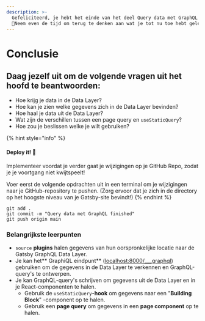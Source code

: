 ```yaml
---
description: >-
  Gefeliciteerd, je hebt het einde van het deel Query data met GraphQL behaald!
  🥳Neem even de tijd om terug te denken aan wat je tot nu toe hebt geleerd.
---
```


# Conclusie

## Daag jezelf uit om de volgende vragen uit het hoofd te beantwoorden:

* Hoe krijg je data in de Data Layer? 
* Hoe kan je zien welke gegevens zich in de Data Layer bevinden? 
* Hoe haal je data uit de Data Layer? 
* Wat zijn de verschillen tussen een page query en `useStaticQuery`? 
* Hoe zou je beslissen welke je wilt gebruiken?

{% hint style="info" %}
#### Deploy it! 🚀

Implementeer voordat je verder gaat je wijzigingen op je GitHub Repo, zodat je je voortgang niet kwijtspeelt!

Voer eerst de volgende opdrachten uit in een terminal om je wijzigingen naar je GitHub-repository te pushen. (Zorg ervoor dat je zich in de directory op het hoogste niveau van je Gatsby-site bevindt!)
{% endhint %}

```
git add .
git commit -m "Query data met GraphQL finished"
git push origin main
```

### Belangrijkste leerpunten 

* `source` **plugins** halen gegevens van hun oorspronkelijke locatie naar de Gatsby GraphQL Data Layer.
* Je kan het** GraphiQL eindpunt** ([localhost:8000/\__\_graphql](http://localhost:8000/\__\_graphql)) gebruiken om de gegevens in de Data Layer te verkennen en GraphQL-query's te ontwerpen. 
* Je kan GraphQL-query's schrijven om gegevens uit de Data Layer en in je React-componenten te halen. 
  * Gebruik de `useStaticQuery`**-hook** om gegevens naar een "**Building Block**" -component op te halen. 
  * Gebruik een **page query** om gegevens in een **page component** op te halen.
